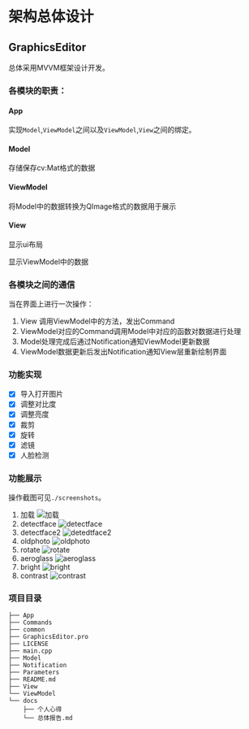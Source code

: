 # 架构总体设计

## GraphicsEditor

总体采用MVVM框架设计开发。

### 各模块的职责：

#### App

实现`Model`,`ViewModel`之间以及`ViewModel`,`View`之间的绑定。

#### Model

存储保存cv:Mat格式的数据

#### ViewModel

将Model中的数据转换为QImage格式的数据用于展示

#### View

显示ui布局

显示ViewModel中的数据



### 各模块之间的通信

当在界面上进行一次操作：

1. View 调用ViewModel中的方法，发出Command
2. ViewModel对应的Command调用Model中对应的函数对数据进行处理
3. Model处理完成后通过Notification通知ViewModel更新数据
4. ViewModel数据更新后发出Notification通知View层重新绘制界面



### 功能实现
- [x] 导入打开图片
- [x] 调整对比度
- [x] 调整亮度
- [x] 裁剪
- [x] 旋转
- [x] 滤镜
- [x] 人脸检测

### 功能展示

操作截图可见`./screenshots`。

1. 加载
  ![加载](./screenshots/加载.png)
2. detectface
  ![detectface](./screenshots/detectface.png)
3. detectface2 
  ![detedtface2](./screenshots/detedtface2.jpg)
4. oldphoto
  ![oldphoto](./screenshots/oldphoto.png)
5. rotate
  ![rotate](./screenshots/rotate.png)
6. aeroglass
  ![aeroglass](./screenshots/aeroglass.png)
7. bright
  ![bright](./screenshots/bright.png)
8. contrast
  ![contrast](./screenshots/contrast.png)


### 项目目录

```
├── App
├── Commands
├── common
├── GraphicsEditor.pro
├── LICENSE
├── main.cpp
├── Model
├── Notification
├── Parameters
├── README.md
├── View
└── ViewModel
└── docs
    ├── 个人心得
    └── 总体报告.md
```


